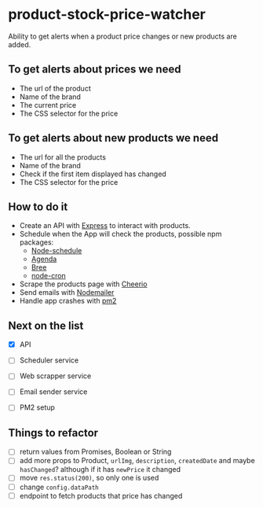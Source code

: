 # product-stock-price-watcher

Ability to get alerts when a product price changes or new products are added.

## To get alerts about prices we need

- The url of the product
- Name of the brand
- The current price
- The CSS selector for the price

## To get alerts about new products we need

- The url for all the products
- Name of the brand
- Check if the first item displayed has changed
- The CSS selector for the price

## How to do it

- Create an API with [Express](https://expressjs.com/) to interact with products.
- Schedule when the App will check the products, possible npm packages:
  - [Node-schedule](https://www.npmjs.com/package/node-schedule)
  - [Agenda](https://github.com/agenda/agenda)
  - [Bree](https://github.com/breejs/bree)
  - [node-cron](https://www.npmjs.com/package/node-cron)
- Scrape the products page with [Cheerio](https://cheerio.js.org/)
- Send emails with [Nodemailer](https://nodemailer.com/about/)
- Handle app crashes with [pm2](https://pm2.keymetrics.io/docs/usage/quick-start/)

## Next on the list

- [x] API
- [ ] Scheduler service
- [ ] Web scrapper service
- [ ] Email sender service
- [ ] PM2 setup


## Things to refactor

- [ ] return values from Promises, Boolean or String
- [ ] add more props to Product, `urlImg`, `description`, `createdDate` and maybe `hasChanged`? although if it has `newPrice` it changed
- [ ] move `res.status(200)`, so only one is used
- [ ] change `config.dataPath`
- [ ] endpoint to fetch products that price has changed